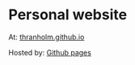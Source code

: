 # Personal website

At: [thranholm.github.io](www.thranholm.github.io)

Hosted by: [Github pages](https://pages.github.com/)
